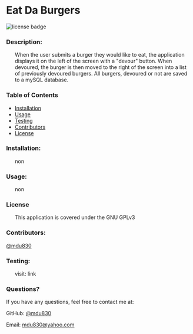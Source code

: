 
# Eat Da Burgers

![license badge](https://img.shields.io/github/license/mdu830/eat-da-burger?color=green)

### Description: 

<ul>
    When the user submits a burger they would like to eat, the application displays it on the left of the screen with a "devour" button. When devoured, the burger is then moved to the right of the screen into a list of previously devoured burgers. All burgers, devoured or not are saved to a mySQL database.    
</ul>

### Table of Contents
* [Installation](#installation)
* [Usage](#usage)
* [Testing](#testing)
* [Contributors](#contributors)
* [License](#License)
    
### Installation:
<ul>
    non
</ul>

### Usage:
<ul>
    non
</ul>

### License
<ul>
    This application is covered under the GNU GPLv3
</ul>

### Contributors:

[@mdu830](https://api.github.com/users/mdu830)

### Testing:
<ul>
    visit: link
</ul>

### Questions?

If you have any questions, feel free to contact me at:

GitHub: [@mdu830](https://api.github.com/users/mdu830)

Email: mdu830@yahoo.com
